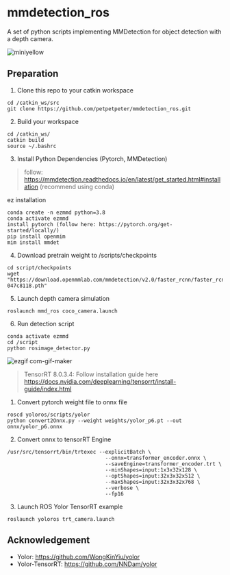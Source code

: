 # mmdetection_ros
A set of python scripts implementing MMDetection for object detection with a depth camera.


![miniyellow](https://user-images.githubusercontent.com/55285546/137327224-e73b6477-19bd-483c-a2c5-71dba517235b.gif)



## Preparation
1. Clone this repo to your catkin workspace
```
cd /catkin_ws/src
git clone https://github.com/petpetpeter/mmdetection_ros.git
```
2. Build your workspace
```
cd /catkin_ws/
catkin build
source ~/.bashrc
```
3. Install Python Dependencies (Pytorch, MMDetection)
> follow: https://mmdetection.readthedocs.io/en/latest/get_started.html#installation (recommend using conda)

ez installation
```
conda create -n ezmmd python=3.8
conda activate ezmmd
install pytorch (follow here: https://pytorch.org/get-started/locally/)
pip install openmim
mim install mmdet
```

4. Download pretrain weight to /scripts/checkpoints
```
cd script/checkpoints
wget "https://download.openmmlab.com/mmdetection/v2.0/faster_rcnn/faster_rcnn_r50_fpn_1x_coco/faster_rcnn_r50_fpn_1x_coco_20200130-047c8118.pth"
```

5. Launch depth camera simulation 
```
roslaunch mmd_ros coco_camera.launch
```

6. Run detection script
```
conda activate ezmmd
cd /script
python rosimage_detector.py
```



![ezgif com-gif-maker](https://user-images.githubusercontent.com/55285546/137414960-87923703-37f9-4523-9f6d-6454ce6bbe73.gif)


> TensorRT 8.0.3.4: Follow installation guide here https://docs.nvidia.com/deeplearning/tensorrt/install-guide/index.html
1. Convert pytorch weight file to onnx file
```
roscd yoloros/scripts/yolor
python convert2Onnx.py --weight weights/yolor_p6.pt --out onnx/yolor_p6.onnx 
```
2. Convert onnx to tensorRT Engine
```
/usr/src/tensorrt/bin/trtexec --explicitBatch \
                                --onnx=transformer_encoder.onnx \
                                --saveEngine=transformer_encoder.trt \
                                --minShapes=input:1x3x32x128 \
                                --optShapes=input:32x3x32x512 \
                                --maxShapes=input:32x3x32x768 \
                                --verbose \
                                --fp16
```
3. Launch ROS Yolor TensorRT example
```
roslaunch yoloros trt_camera.launch
```



## Acknowledgement
- Yolor: https://github.com/WongKinYiu/yolor
- Yolor-TensorRT: https://github.com/NNDam/yolor

